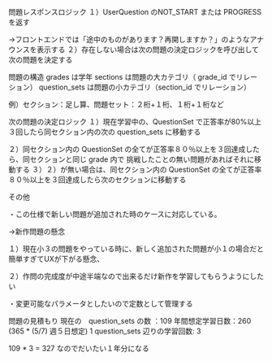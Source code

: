 問題レスポンスロジック
１）UserQuestion のNOT_START または PROGRESS を返す

→フロントエンドでは「途中のものがあります？再開しますか？」のようなアナウンスを表示する
２）存在しない場合は次の問題の決定ロジックを呼び出して次の問題を決定する

問題の構造
grades は学年
sections は問題の大カテゴリ（ grade_id でリレーション）
question_sets は問題の小カテゴリ（section_id でリレーション）

例）セクション：足し算、問題セット：２桁+１桁、１桁+１桁など

次の問題の決定ロジック
１）現在学習中の、QuestionSet で正答率が80%以上３回したら同セクション内の次の question_sets に移動する

２）同セクション内の QuestionSet の全てが正答率８０％以上を３回達成したら、同セクションと同じ grade 内で 挑戦したことの無い問題があればそれに移動する
３）２）が無い場合は、同セクション内の QuestionSet の全てが正答率８０％以上を３回達成したら次のセクションに移動する

その他

・この仕様で新しい問題が追加された時のケースに対応している。

→新作問題の懸念

１）現在小３の問題をやっている時に、新しく追加された問題が小１の場合だと簡単すぎてUXが下がる懸念、

２）作問の完成度が中途半端なので出来るだけ新作を学習してもらうようにしたい

・変更可能なパラメータとしたいので定数として管理する



問題の見積もり
現在の　question_sets の数 ：109
年間想定学習日数：260 (365 * (5/7) 週５日想定)
1 question_sets 辺りの学習回数: 3 

109 * 3 = 327 なのでだいたい１年分になる
